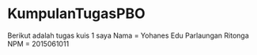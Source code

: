# KumpulanTugasPBO
Berikut adalah tugas kuis 1 saya
Nama = Yohanes Edu Parlaungan Ritonga
NPM = 2015061011
